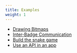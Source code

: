 ```yaml
---
title: Examples
weight: 1
---
```


<div class="grid cards" markdown>

- [Drawing Bitmaps](./bitmaps.md)
- [Inter-Badge Communication](./inter-badge-communications.md)
- [Build the snake game](./snake.md)
- [Use an API in an app](./api.md)

</div>